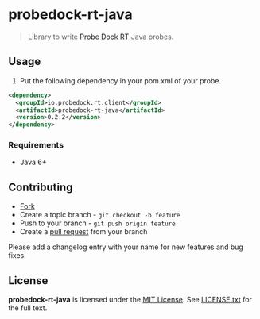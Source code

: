 # probedock-rt-java

> Library to write [Probe Dock RT](https://github.com/probedock/probedock-rt) Java probes.

## Usage

1. Put the following dependency in your pom.xml of your probe.

```xml
<dependency>
  <groupId>io.probedock.rt.client</groupId>
  <artifactId>probedock-rt-java</artifactId>
  <version>0.2.2</version>
</dependency>
```

### Requirements

* Java 6+

## Contributing

* [Fork](https://help.github.com/articles/fork-a-repo)
* Create a topic branch - `git checkout -b feature`
* Push to your branch - `git push origin feature`
* Create a [pull request](http://help.github.com/pull-requests/) from your branch

Please add a changelog entry with your name for new features and bug fixes.

## License

**probedock-rt-java** is licensed under the [MIT License](http://opensource.org/licenses/MIT).
See [LICENSE.txt](LICENSE.txt) for the full text.
